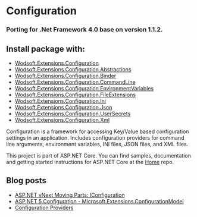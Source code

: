 Configuration
=============
### Porting for .Net Framework 4.0 base on version 1.1.2.

## Install package with:
* [Wodsoft.Extensions.Configuration](https://www.nuget.org/packages/Wodsoft.Extensions.Configuration)
* [Wodsoft.Extensions.Configuration.Abstractions](https://www.nuget.org/packages/Wodsoft.Extensions.Configuration.Abstractions)
* [Wodsoft.Extensions.Configuration.Binder](https://www.nuget.org/packages/Wodsoft.Extensions.Configuration.Binder)
* [Wodsoft.Extensions.Configuration.CommandLine](https://www.nuget.org/packages/Wodsoft.Extensions.Configuration.CommandLine)
* [Wodsoft.Extensions.Configuration.EnvironmentVariables](https://www.nuget.org/packages/Wodsoft.Extensions.Configuration.EnvironmentVariables)
* [Wodsoft.Extensions.Configuration.FileExtensions](https://www.nuget.org/packages/Wodsoft.Extensions.Configuration.FileExtensions)
* [Wodsoft.Extensions.Configuration.Ini](https://www.nuget.org/packages/Wodsoft.Extensions.Configuration.Ini)
* [Wodsoft.Extensions.Configuration.Json](https://www.nuget.org/packages/Wodsoft.Extensions.Configuration.Json)
* [Wodsoft.Extensions.Configuration.UserSecrets](https://www.nuget.org/packages/Wodsoft.Extensions.Configuration.UserSecrets)
* [Wodsoft.Extensions.Configuration.Xml](https://www.nuget.org/packages/Wodsoft.Extensions.Configuration.Xml)

Configuration is a framework for accessing Key/Value based configuration settings in an application. Includes configuration providers for command line arguments, environment variables, INI files, JSON files, and XML files.

This project is part of ASP.NET Core. You can find samples, documentation and getting started instructions for ASP.NET Core at the [Home](https://github.com/aspnet/home) repo.

## Blog posts

* [ASP.NET vNext Moving Parts: IConfiguration](http://whereslou.com/2014/05/23/asp-net-vnext-moving-parts-iconfiguration/)
* [ASP.NET 5 Configuration - Microsoft.Extensions.ConfigurationModel](http://blog.jsinh.in/asp-net-5-configuration-microsoft-framework-configurationmodel/)
* [Configuration Providers](http://bleedingnedge.azurewebsites.net/2015/10/15/configuration-providers/)


